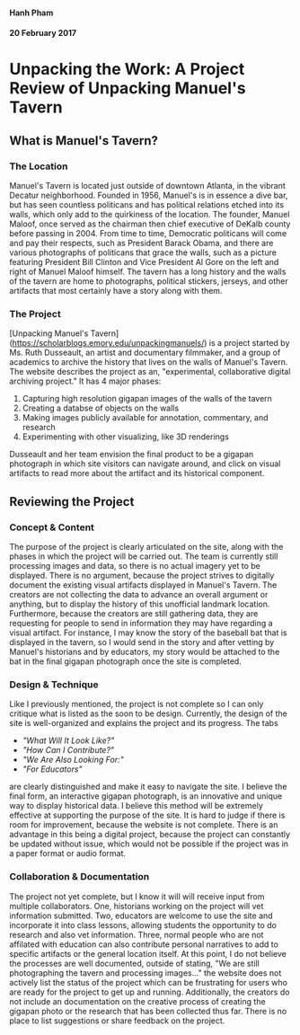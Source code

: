 #### Hanh Pham
#### 20 February 2017
# Unpacking the Work: A Project Review of Unpacking Manuel's Tavern

## What is Manuel's Tavern?
### The Location
Manuel's Tavern is located just outside of downtown Atlanta, in the vibrant Decatur neighborhood. Founded in 1956, Manuel's is in essence a dive bar, but has seen countless politicans and has political relations etched into its walls, which only add to the quirkiness of the location. The founder, Manuel Maloof, once served as the chairman then chief executive of DeKalb county before passing in 2004. From time to time, Democratic politicans will come and pay their respects, such as President Barack Obama, and there are various photographs of politicans that grace the walls, such as a picture featuring President Bill Clinton and Vice President Al Gore on the left and right of Manuel Maloof himself. The tavern has a long history and the walls of the tavern are home to photographs, political stickers, jerseys, and other artifacts that most certainly have a story along with them. 
### The Project
[Unpacking Manuel's Tavern] (https://scholarblogs.emory.edu/unpackingmanuels/) is a project started by Ms. Ruth Dusseault, an artist and documentary filmmaker, and a group of academics to archive the history that lives on the walls of Manuel's Tavern. The website describes the project as an, "experimental, collaborative digital archiving project." It has 4 major phases:

1. Capturing high resolution gigapan images of the walls of the tavern
2. Creating a databse of objects on the walls
3. Making images publicly available for annotation, commentary, and research
4. Experimenting with other visualizing, like 3D renderings

Dusseault and her team envision the final product to be a gigapan photograph in which site visitors can navigate around, and click on visual artifacts to read more about the artifact and its historical component. 

## Reviewing the Project
### Concept & Content
The purpose of the project is clearly articulated on the site, along with the phases in which the project will be carried out. The team is currently still processing images and data, so there is no actual imagery yet to be displayed. There is no argument, because the project strives to digitally document the existing visual artifacts displayed in Manuel's Tavern. The creators are not collecting the data to advance an overall argument or anything, but to display the history of this unofficial landmark location. Furthermore, because the creators are still gathering data, they are requesting for people to send in information they may have regarding a visual artifact. For instance, I may know the story of the baseball bat that is displayed in the tavern, so I would send in the story and after vetting by Manuel's historians and by educators, my story would be attached to the bat in the final gigapan photograph once the site is completed. 
### Design & Technique
Like I previously mentioned, the project is not complete so I can only critique what is listed as the soon to be design. Currently, the design of the site is well-organized and explains the project and its progress. The tabs

* *"What Will It Look Like?"*
* *"How Can I Contribute?"* 
* *"We Are Also Looking For:"*
* *"For Educators"*

are clearly distinguished and make it easy to navigate the site. I believe the final form, an interactive gigapan photograph, is an innovative and unique way to display historical data. I believe this method will be extremely effective at supporting the purpose of the site. It is hard to judge if there is room for improvement, because the website is not complete. There is an advantage in this being a digital project, because the project can constantly be updated without issue, which would not be possible if the project was in a paper format or audio format. 
### Collaboration & Documentation
The project not yet complete, but I know it will will receive input from multiple collaborators. One, historians working on the project will vet information submitted. Two, educators are welcome to use the site and incorporate it into class lessons, allowing students the opportunity to do research and also vet information. Three, normal people who are not affilated with education can also contribute personal narratives to add to specific artifacts or the general location itself. At this point, I do not believe the processes are well documented, outside of stating, "We are still photographing the tavern and processing images..." the website does not actively list the status of the project which can be frustrating for users who are ready for the project to get up and running. Additionally, the creators do not include an documentation on the creative process of creating the gigapan photo or the research that has been collected thus far. There is no place to list suggestions or share feedback on the project. 

